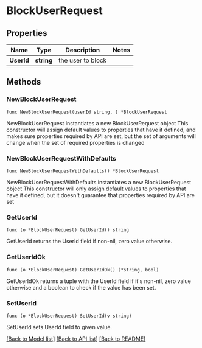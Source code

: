 # BlockUserRequest

## Properties

Name | Type | Description | Notes
------------ | ------------- | ------------- | -------------
**UserId** | **string** | the user to block | 

## Methods

### NewBlockUserRequest

`func NewBlockUserRequest(userId string, ) *BlockUserRequest`

NewBlockUserRequest instantiates a new BlockUserRequest object
This constructor will assign default values to properties that have it defined,
and makes sure properties required by API are set, but the set of arguments
will change when the set of required properties is changed

### NewBlockUserRequestWithDefaults

`func NewBlockUserRequestWithDefaults() *BlockUserRequest`

NewBlockUserRequestWithDefaults instantiates a new BlockUserRequest object
This constructor will only assign default values to properties that have it defined,
but it doesn't guarantee that properties required by API are set

### GetUserId

`func (o *BlockUserRequest) GetUserId() string`

GetUserId returns the UserId field if non-nil, zero value otherwise.

### GetUserIdOk

`func (o *BlockUserRequest) GetUserIdOk() (*string, bool)`

GetUserIdOk returns a tuple with the UserId field if it's non-nil, zero value otherwise
and a boolean to check if the value has been set.

### SetUserId

`func (o *BlockUserRequest) SetUserId(v string)`

SetUserId sets UserId field to given value.



[[Back to Model list]](../README.md#documentation-for-models) [[Back to API list]](../README.md#documentation-for-api-endpoints) [[Back to README]](../README.md)


